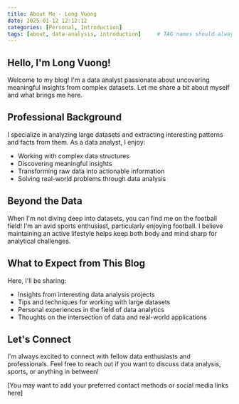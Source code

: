 ```yaml
---
title: About Me - Long Vuong
date: 2025-01-12 12:12:12
categories: [Personal, Introduction]
tags: [about, data-analysis, introduction]     # TAG names should always be lowercase
---
```


## Hello, I'm Long Vuong!

Welcome to my blog! I'm a data analyst passionate about uncovering meaningful insights from complex datasets. Let me share a bit about myself and what brings me here.

## Professional Background

I specialize in analyzing large datasets and extracting interesting patterns and facts from them. As a data analyst, I enjoy:
- Working with complex data structures
- Discovering meaningful insights
- Transforming raw data into actionable information
- Solving real-world problems through data analysis

## Beyond the Data

When I'm not diving deep into datasets, you can find me on the football field! I'm an avid sports enthusiast, particularly enjoying football. I believe maintaining an active lifestyle helps keep both body and mind sharp for analytical challenges.

## What to Expect from This Blog

Here, I'll be sharing:
- Insights from interesting data analysis projects
- Tips and techniques for working with large datasets
- Personal experiences in the field of data analytics
- Thoughts on the intersection of data and real-world applications

## Let's Connect

I'm always excited to connect with fellow data enthusiasts and professionals. Feel free to reach out if you want to discuss data analysis, sports, or anything in between!

[You may want to add your preferred contact methods or social media links here]